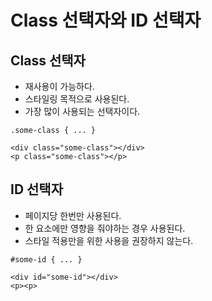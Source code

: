 # Class 선택자와 ID 선택자

## Class 선택자
- 재사용이 가능하다.
- 스타일링 목적으로 사용된다.
- 가장 많이 사용되는 선택자이다.
```
.some-class { ... } 

<div class="some-class"></div>
<p class="some-class"></p>
```



## ID 선택자
- 페이지당 한번만 사용된다.
- 한 요소에만 영향을 줘야하는 경우 사용된다.
- 스타일 적용만을 위한 사용을 권장하지 않는다.
```
#some-id { ... }

<div id="some-id"></div>
<p><p>
```
